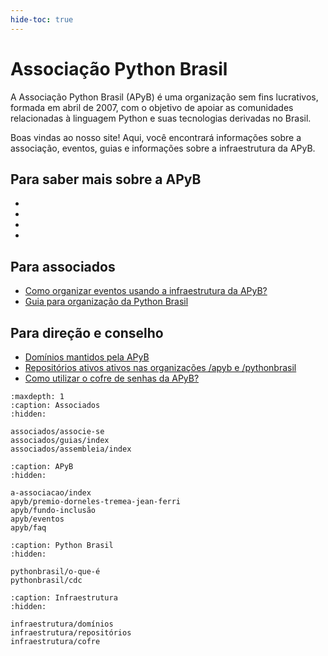 ```yaml
---
hide-toc: true
---
```


# Associação Python Brasil

A Associação Python Brasil (APyB) é uma organização sem fins lucrativos, formada em abril de 2007, com o objetivo de apoiar as comunidades relacionadas à linguagem Python e suas tecnologias derivadas no Brasil.

Boas vindas ao nosso site! Aqui, você encontrará informações sobre a associação, eventos, guias e informações sobre a infraestrutura da APyB.

## Para saber mais sobre a APyB
- [](/associacos/associe-se)
- [](/apyb/premio-dorneles-tremea-jean-ferri)
- [](/apyb/fundo-inclusão)
- [](/apyb/faq)

## Para associados
- [Como organizar eventos usando a infraestrutura da APyB?](/associados/guias/como-organizar-eventos)
- [Guia para organização da Python Brasil](https://manual.pythonbrasil.org.br)

## Para direção e conselho
- [Domínios mantidos pela APyB](/infraestrutura/domínios.md)
- [Repositórios ativos ativos nas organizações /apyb e /pythonbrasil](/infraestrutura/repositórios.md)
- [Como utilizar o cofre de senhas da APyB?](/infraestrutura/cofre.md)

```{toctree}
:maxdepth: 1
:caption: Associados
:hidden:

associados/associe-se
associados/guias/index
associados/assembleia/index
```

```{toctree}
:caption: APyB
:hidden:

a-associacao/index
apyb/premio-dorneles-tremea-jean-ferri
apyb/fundo-inclusão
apyb/eventos
apyb/faq
```

```{toctree}
:caption: Python Brasil
:hidden:

pythonbrasil/o-que-é
pythonbrasil/cdc
```

```{toctree}
:caption: Infraestrutura
:hidden:

infraestrutura/domínios
infraestrutura/repositórios
infraestrutura/cofre
```